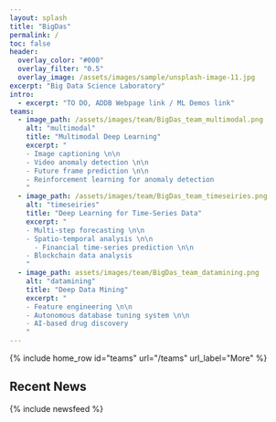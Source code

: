 ```yaml
---
layout: splash
title: "BigDas"
permalink: /
toc: false
header:
  overlay_color: "#000"
  overlay_filter: "0.5"
  overlay_image: /assets/images/sample/unsplash-image-11.jpg
excerpt: "Big Data Science Laboratory"
intro:
  - excerpt: "TO DO, ADDB Webpage link / ML Demos link"
teams:
  - image_path: /assets/images/team/BigDas_team_multimodal.png
    alt: "multimodal"
    title: "Multimodal Deep Learning"
    excerpt: "
    - Image captioning \n\n
    - Video anomaly detection \n\n
    - Future frame prediction \n\n
    - Reinforcement learning for anomaly detection
    "
  - image_path: /assets/images/team/BigDas_team_timeseiries.png
    alt: "timeseiries"
    title: "Deep Learning for Time-Series Data"
    excerpt: "
    - Multi-step forecasting \n\n
    - Spatio-temporal analysis \n\n
	  - Financial time-series prediction \n\n
    - Blockchain data analysis
    "
  - image_path: assets/images/team/BigDas_team_datamining.png
    alt: "datamining"
    title: "Deep Data Mining"
    excerpt: "
    - Feature engineering \n\n
    - Autonomous database tuning system \n\n
    - AI-based drug discovery
    "
---
```

{% include home_row id="teams" url="/teams" url_label="More" %}


## Recent News
{% include newsfeed %}
